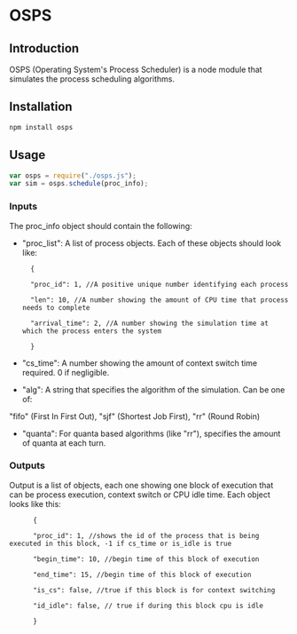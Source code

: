 # OSPS
## Introduction
OSPS (Operating System's Process Scheduler) is a node module that simulates the process scheduling algorithms. 

## Installation 


```js
npm install osps
```

## Usage

```js
var osps = require("./osps.js");
var sim = osps.schedule(proc_info);
```


### Inputs
The proc_info object should contain the following: 
- "proc_list": A list of process objects. Each of these objects should look like:

        { 

        "proc_id": 1, //A positive unique number identifying each process

        "len": 10, //A number showing the amount of CPU time that process needs to complete

        "arrival_time": 2, //A number showing the simulation time at which the process enters the system

        }

- "cs_time": A number showing the amount of context switch time required. 0 if negligible.

- "alg": A string that specifies the algorithm of the simulation. Can be one of:

"fifo" (First In First Out), "sjf" (Shortest Job First), "rr" (Round Robin)

- "quanta": For quanta based algorithms (like "rr"), specifies the amount of quanta at each turn.


### Outputs

Output is a list of objects, each one showing one block of execution that can be process execution,
context switch or CPU idle time. Each object looks like this: 

          {

          "proc_id": 1, //shows the id of the process that is being executed in this block, -1 if cs_time or is_idle is true

          "begin_time": 10, //begin time of this block of execution

          "end_time": 15, //begin time of this block of execution

          "is_cs": false, //true if this block is for context switching

          "id_idle": false, // true if during this block cpu is idle

          }
